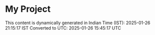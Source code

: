 # My Project

This content is dynamically generated in Indian Time (IST): 2025-01-26 21:15:17 IST
Converted to UTC: 2025-01-26 15:45:17 UTC
